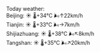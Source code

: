 Today weather:  
Beijing: ☀️   🌡️+34°C 🌬️↑22km/h  
Tianjin: ☀️   🌡️+33°C 🌬️→7km/h  
Shijiazhuang: ☀️   🌡️+38°C 🌬️↖8km/h  
Tangshan: ☀️   🌡️+35°C 🌬️↗20km/h  
